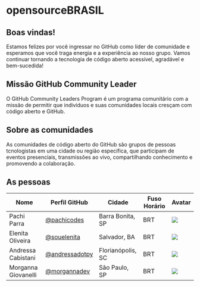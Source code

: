 # opensourceBRASIL

## Boas vindas!

Estamos felizes por você ingressar no GitHub como líder de comunidade e esperamos que você traga energia e a experiência ao nosso grupo.
Vamos continuar tornando a tecnologia de código aberto acessível, agradável e bem-sucedida!

## Missão GitHub Community Leader 

O GitHub Community Leaders Program é um programa comunitário com a missão de permitir que indivíduos e suas comunidades locais cresçam com código aberto e GitHub.

## Sobre as comunidades
As comunidades de código aberto do GitHub são grupos de pessoas tcnologistas em uma cidade ou região específica, que participam de eventos presenciais,  transmissões ao vivo, compartilhando conhecimento e promovendo a colaboração.


## As pessoas

| Nome | Perfil GitHub  | Cidade| Fuso Horário| Avatar |
|---|---|---|---|---|
| Pachi Parra | [@pachicodes](https://github.com/pachicodes) | Barra Bonita, SP | BRT | ![](https://avatars.githubusercontent.com/pachicodes?s=64) |
| Elenita Oliveira | [@souelenita](https://github.com/souelenita) | Salvador, BA | BRT | ![](https://avatars.githubusercontent.com/souelenita?s=64) |
| Andressa Cabistani | [@andressadotpy](https://github.com/andressadotpy) | Florianópolis, SC | BRT | ![](https://avatars.githubusercontent.com/andressadotpy?s=64) |
| Morganna Giovanelli | [@morgannadev](https://github.com/morgannadev) | São Paulo, SP | BRT | ![](https://avatars.githubusercontent.com/morgannadev?s=64) |

